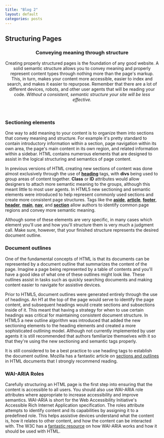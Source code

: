 ```yaml
---
title: "Blog 2"
layout: default
categories: posts
---
```

<h2>Structuring Pages</h2>
  <article role="article">
    <header>
      <h3> Conveying meaning through structure </h3>
      <p>Creating properly structured pages is the foundation of any good website. A solid semantic structure allows you to convey meaning and properly represent content types through nothing more than the page's markup. This, in turn, makes your content more accessible, easier to index and search, and makes it easier to repurpose. Remember that there are a lot of different devices, robots, and other user agents that will be reading your code. <em>Without a consistent, semantic structure your site will be less effective.</em> </p>
    </header>
    <section>
      <h3>Sectioning elements </h3>
      <p>One way to add meaning to your content is to organize them into sections that convey meaning and structure. For example it's pretty standard to contain introductory information within a section, page navigation within its own area, the page's main content in its own region, and related information within a sidebar. HTML contains numerous elements that are designed to assist in the logical structuring and semantics of page content. </p>
      <p>In previous versions of HTML creating new sections of content was done almost exclusively through the use of <a href="http://www.w3.org/TR/html51/sections.html#the-h1,-h2,-h3,-h4,-h5,-and-h6-elements" title="heading elements"><b>heading</b></a> tags, with <b>divs</b> being used to group areas of content together. <b>Class</b> or <b>ID</b> attributes would allow designers to attach more semantic meaning to the groups, although this meant little to most user agents. In HTML5 new sectioning and semantic elements were introduced to help represent commonly used sections and create more consistent page structures. Tags like the <a href="http://www.w3.org/TR/html51/sections.html#the-aside-element" title="aside element"><b>aside</b></a>, <a href="http://www.w3.org/TR/html51/sections.html#the-article-element" title="article element"><b>article</b></a>, <a href="http://www.w3.org/TR/html51/sections.html#the-footer-element" title="footer element"><b>footer</b></a>, <a href="http://www.w3.org/TR/html51/sections.html#the-header-element" title="header element"><b>header</b></a>, <a href="http://www.w3.org/TR/html51/grouping-content.html#the-main-element" title="main element"><b>main</b></a>, <a href="http://www.w3.org/TR/html51/sections.html#the-nav-element" title="nav element"><b>nav</b></a>, and <a href="http://www.w3.org/TR/html51/sections.html#the-section-element" title="section element"><b>section</b></a> allow authors to identify common page regions and convey more semantic meaning. </p>
      <p>Although some of these elements are very specific, in many cases which element you'll use and how you'll structure them is very much a judgment call. Make sure, however, that your finished structure represents the desired document outline. </p>
    </section>
    <section>
      <h3>Document outlines </h3>
      <p>One of the fundamental concepts of HTML is that its documents can be represented by a document outline that summarizes the content of the page. Imagine a page being represented by a table of contents and you'll have a good idea of what one of these outlines might look like. These outlines assist in tasks such as quickly searching documents and making content easier to navigate for assistive devices. </p>
      <p>Prior to HTML5, document outlines were generated entirely through the use of headings. An H1 at the top of the page would serve to identify the page content, and subsequent headings would create sections and subsections inside of it. This meant that having a strategy for when to use certain headings was critical for maintaining consistent document structure. In HTML5 a new outline algorithm was introduced that added the new sectioning elements to the heading elements and created a more sophisticated outlining model. Although not currently implemented by user agents it is still recommended that authors familiarize themselves with it so that they're using the new sectioning and semantic tags properly. </p>
      <p>It is still considered to be a best practice to use heading tags to establish the document outline. Mozilla has a fantastic article on <a href="https://developer.mozilla.org/en-US/docs/Web/Guide/HTML/Sections_and_Outlines_of_an_HTML5_document" title="Mozilla Dev article on HTML sections">sections and outlines</a> in HTML documents that I strongly recommend reading.</p>
    </section>
    <section>
      <h3>WAI-ARIA Roles</h3>
      <p>Carefully structuring an HTML page is the first step into ensuring that the content is accessible to all users. You should also use WAI-ARIA role attributes where appropriate to increase accessibility and improve semantics. WAI-ARIA is short for the Web Accessibility Initiative's Accessible Rich Internet Application specification. The roles attribute attempts to identify content and its capabilities by assigning it to a predefined role. This helps assistive devices understand what the content is, how it relates to other content, and how the content can be interacted with. The W3C has a <a href="http://www.w3.org/TR/2014/WD-aria-in-html-20140626/" title="Using WAI-ARIA in HTML">fantastic resource</a> on how WAI-ARIA works and how it should be used with HTML.</p>
    </section>
  </article>
